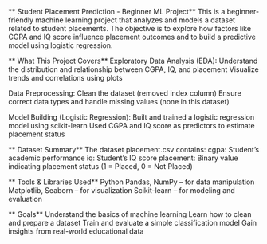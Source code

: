 ** Student Placement Prediction - Beginner ML Project**
This is a beginner-friendly machine learning project that analyzes and models a dataset related to student placements. The objective is to explore how factors like CGPA and IQ score influence placement outcomes and to build a predictive model using logistic regression.

** What This Project Covers**
Exploratory Data Analysis (EDA):
Understand the distribution and relationship between CGPA, IQ, and placement
Visualize trends and correlations using plots

Data Preprocessing:
Clean the dataset (removed index column)
Ensure correct data types and handle missing values (none in this dataset)

Model Building (Logistic Regression):
Built and trained a logistic regression model using scikit-learn
Used CGPA and IQ score as predictors to estimate placement status

** Dataset Summary**
The dataset placement.csv contains:
cgpa: Student’s academic performance
iq: Student’s IQ score
placement: Binary value indicating placement status (1 = Placed, 0 = Not Placed)

** Tools & Libraries Used**
Python
Pandas, NumPy – for data manipulation
Matplotlib, Seaborn – for visualization
Scikit-learn – for modeling and evaluation

** Goals**
Understand the basics of machine learning
Learn how to clean and prepare a dataset
Train and evaluate a simple classification model
Gain insights from real-world educational data



